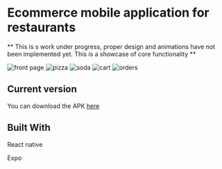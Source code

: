 # Ecommerce mobile application for restaurants
** This is s work under progress, proper design and animations have not been implemented yet. 
This is a showcase of core functionality ** 

![front page](https://github.com/sin0a/Takeaway/tree/master/images/frontpage.jpg "Front page")
![pizza](https://github.com/sin0a/Takeaway/tree/master/images/pizza.jpg "Front page")
![soda](https://github.com/sin0a/Takeaway/tree/master/images/soda.jpg "Front page")
![cart](https://github.com/sin0a/Takeaway/tree/master/images/cart.jpg "Front page")
![orders](https://github.com/sin0a/Takeaway/tree/master/images/orders.jpg "Front page")

## Current version

You can download the APK [here](http://ec2-18-130-12-237.eu-west-2.compute.amazonaws.com/pizza.apk)

## Built With
React native 

Expo
